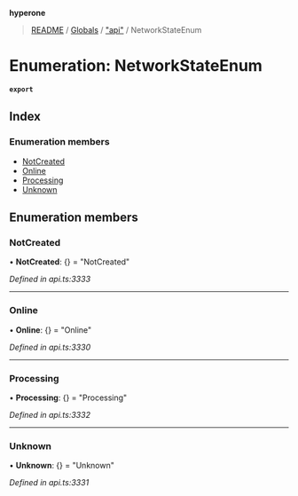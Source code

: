 **hyperone**

> [README](../README.md) / [Globals](../globals.md) / ["api"](../modules/_api_.md) / NetworkStateEnum

# Enumeration: NetworkStateEnum

**`export`** 

## Index

### Enumeration members

* [NotCreated](_api_.networkstateenum.md#notcreated)
* [Online](_api_.networkstateenum.md#online)
* [Processing](_api_.networkstateenum.md#processing)
* [Unknown](_api_.networkstateenum.md#unknown)

## Enumeration members

### NotCreated

•  **NotCreated**: {} = "NotCreated"

*Defined in api.ts:3333*

___

### Online

•  **Online**: {} = "Online"

*Defined in api.ts:3330*

___

### Processing

•  **Processing**: {} = "Processing"

*Defined in api.ts:3332*

___

### Unknown

•  **Unknown**: {} = "Unknown"

*Defined in api.ts:3331*
